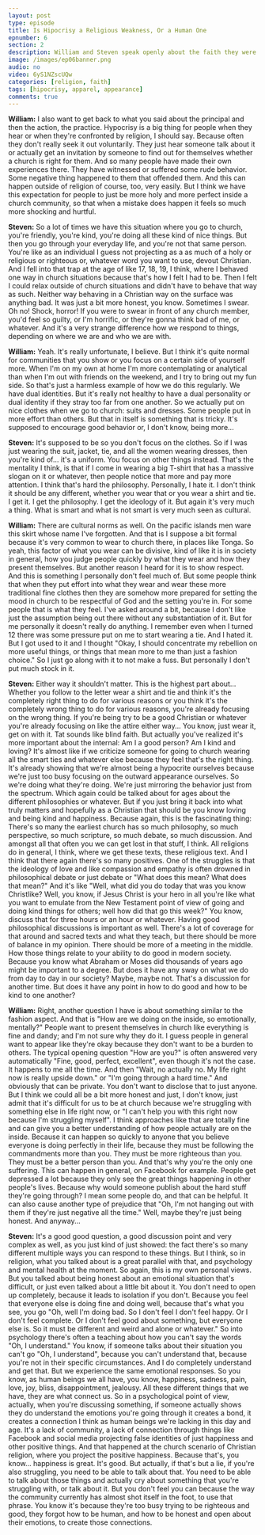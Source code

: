```yaml
---
layout: post
type: episode
title: Is Hipocrisy a Religious Weakness, Or a Human One
epnumber: 6
section: 2
description: William and Steven speak openly about the faith they were raised in and how they have personally identified with it. Religion can provide inner strength, a sense of belonging and community, a purpose in life, and a path to transcendence.
image: /images/ep06banner.png
audio: no
video: 6yS1NZscUQw
categories: [religion, faith]
tags: [hipocrisy, apparel, appearance]
comments: true
---
```

<p><b>William:</b> I also want to
get back to what you said about the
principal and then the action, the
practice. Hypocrisy
is a big thing for people when they hear
or when they're confronted by religion, I
should say. Because often they don't
really seek it out voluntarily. They just
hear someone talk about it or
actually get an invitation by someone to
find out for themselves whether a church
is right for them. And so many
people have made their own experiences
there. They have witnessed or suffered
some rude behavior. Some negative
thing happened to them that
offended them. And this can happen
outside of religion of course, too, very
easily. But I think we have this
expectation for people to just be more
holy and more perfect inside a church
community, so that when a mistake does
happen it feels so much more shocking
and hurtful.
</p>

<p><b>Steven:</b> So a lot of
times we have this situation where you
go to church, you're friendly, you're kind,
you're doing all these kind of nice things.
But then you go through your everyday life,
and you're not that same person. You're
like as an individual I guess not
projecting as a as much of a holy or
religious or righteous or, whatever word
you want to use, devout Christian. And I fell into that trap at the age
of like 17, 18, 19, I think, where I
behaved one way in church
situations because that's how I felt I
had to be. Then I felt I could relax
outside of church situations and
didn't have to behave that way as such.
Neither way behaving in
a Christian way on the surface was
anything bad. It was just a bit
more honest, you know. Sometimes I swear.
Oh no! Shock, horror! If you were to swear in front
of any church member,
you'd feel so guilty, or I'm horrific, or
they're gonna think bad of me, or
whatever. And it's a very strange
difference how we respond to
things,
depending on where we are and who we are with.
</p>

<p><b>William:</b> Yeah. It's really unfortunate, I
believe. But I think it's quite normal
for communities that you show or you
focus on a certain side of yourself more.
When I'm on my own at home I'm
more contemplating or analytical than
when I'm out with friends on the weekend,
and I try to bring out my fun side.
So that's just a harmless example
of how we do this regularly. We have dual identities. But it's
really not healthy to have a dual
personality or dual identity if they
stray too far from one
another. So we actually put on nice
clothes when we go to church: suits and
dresses. Some people put in more effort
than others. But that in itself is
something that is tricky. It's supposed
to encourage good behavior or, I don't
know, being more...
</p>

<p><b>Steven:</b> It's supposed to be
so you don't focus on the clothes.
So if I was just wearing the suit,
jacket, tie, and all the women wearing
dresses, then you're kind of... it's a
uniform. You focus on other things
instead. That's
the mentality I think, is that if I come in
wearing a big T-shirt that has a massive
slogan on it or whatever, then people
notice that more and pay more
attention. I think that's hard the
philosophy. Personally,
I hate it. I don't think it
should be any different, whether you wear
that or you wear a shirt and tie. I get it. I get the philosophy. I get
the ideology of it. But again it's very
much a thing. What is smart and what is not
smart is very much seen as cultural.
</p>

<p><b>William:</b> There are
cultural norms as well. On the
pacific islands men ware this
skirt whose name I've forgotten. And that
is I suppose a bit formal because
it's very common to wear to church there,
in places like Tonga.
So yeah, this factor of what you
wear can be divisive, kind of like it is
in society in general, how you judge
people quickly by what they wear and how
they present themselves. But another
reason I heard for it is to show respect.
And this is something I personally don't
feel much of. But some people think that
when they put effort into what they wear
and wear these more traditional
fine clothes then they are somehow more
prepared for setting the mood in church
to be respectful of God and the setting
you're in. For some people that is what
they feel. I've asked around a bit, because
I don't like just the assumption being
out there without any substantiation of
it. But for me personally it doesn't
really do anything. I remember even when
I turned 12 there was some pressure put
on me to start wearing a tie. And I
hated it. But I got used to it and I
thought "Okay, I should concentrate my
rebellion on more useful things, or
things that mean more to me
than just a fashion choice." So I just go
along with it to
not make a fuss. But personally I don't
put much stock in it.
</p>

<p><b>Steven:</b> Either
way it shouldn't matter. This is the
highest part about... Whether you
follow to the letter wear a shirt
and tie and think it's the completely
right thing to do for various reasons
or you think it's the completely wrong thing
to do for various reasons, you're
already focusing on the wrong thing. If you're being try to be a good
Christian or whatever you're already
focusing on like the attire either way...
You know, just wear it, get on with it.
Tat sounds like blind faith. But
actually you've realized it's
more important about the internal: Am I
a good person? Am I kind and loving? It's
almost like if we criticize someone for
going to church wearing
all the smart ties and whatever else
because they feel that's the right thing.
It's already showing that we're almost
being a hypocrite ourselves because
we're just too busy focusing on the
outward appearance ourselves. So we're
doing what they're doing.
We're just mirroring the behavior just from the spectrum. Which again
could be talked about for ages about the
different philosophies or whatever. But if
you just bring it back into what
truly matters and hopefully as a
Christian that should be you know loving
and being kind and happiness.
Because again, this is the
fascinating thing: There's so many the
earliest church has so much philosophy,
so much perspective, so much scripture, so
much debate, so much discussion. And
amongst all that often you we can get
lost in that stuff, I think. All religions
do in general, I think, where we get
these texts, these religious text. And I think
that there again there's so many
positives. One of the struggles is that
the ideology of love and like
compassion and empathy is often drowned
in philosophical debate or just debate
or "What does this mean? What does that
mean?" And it's like "Well, what did you do
today that was you know Christlike? Well,
you know, if Jesus Christ is
your hero in all you're like what you want to
emulate from the New Testament point of
view of going and doing kind things
for others; well how did that go this week?"
You know, discuss that for three hours or
an hour or whatever. Having good philosophical
discussions is important as well.
There's a lot of coverage for that around
and sacred texts and what they teach, but
there should be more of balance in my
opinion. There should be more of a
meeting in the middle. How
those things relate to your ability to
do good in modern society. Because you
know what Abraham or Moses did thousands
of years ago might be important to a
degree. But does it have any sway on what we
do from day to day in our society? Maybe,
maybe not. That's a discussion for another
time. But does it have any point in how to
do good and how to be
kind to one another?
</p>

<p><b>William:</b> Right, another question I
have is about something similar to the
fashion aspect. And that is "How are we
doing on the inside, so emotionally,
mentally?" People want to present
themselves in church like everything is
fine and dandy; and I'm not sure why they
do it.
I guess people in general want to appear
like they're okay because they don't
want to be a burden to others. The
typical opening question "How are you?" is
often answered very automatically "Fine,
good, perfect, excellent", even though it's
not the case. It happens to me all
the time. And then "Wait, no actually no. My
life right now is really upside down."
or "I'm going through a hard time." And
obviously that can be private. You don't
want to disclose that to just anyone. But
I think we could all be a bit more
honest and just, I don't know, just admit
that it's difficult for us to be at
church because we're struggling with
something else in life right now, or "I
can't help you with this right
now because I'm struggling myself".
I think approaches like that are totally
fine and can give you a better
understanding of how people actually are
on the inside. Because it can happen so
quickly to anyone that you believe
everyone is doing perfectly in their
life, because they must be following the
commandments more than you. They must be
more righteous than you. They must be a
better person than you. And that's why
you're the only one suffering. This can
happen in general, on Facebook for
example. People get depressed a lot
because
they only see the great things happening
in other people's lives. Because why
would someone publish about the hard
stuff they're going through? I mean some
people do, and that can be helpful. It can
also cause another type of prejudice
that "Oh, I'm not hanging out with them
if they're just negative all the time."
Well, maybe they're just being honest. And
anyway...
</p>

<p><b>Steven:</b> It's a good good question, a good discussion point and very
complex as well, as you just kind of just
showed: the fact there's so many
different multiple ways you can respond
to these things.
But I think, so in religion, what you
talked about is a great parallel with
that, and psychology and mental health at
the moment. So again, this is my own personal
views. But you talked about
being honest about an emotional
situation that's difficult, or just even
talked about a little bit about it. You don't need
to open up completely, because it leads
to isolation if you don't. Because you
feel that everyone else is doing fine
and doing well, because that's what you
see, you go "Oh, well I'm doing bad. So I
don't feel I don't feel happy. Or I don't
feel complete. Or I don't feel good
about something, but everyone else is. So
it must be different and weird and alone
or whatever." So into psychology there's
often a teaching about how you can't
say the words "Oh, I understand."
You know, if someone talks about their
situation you can't go
"Oh, I understand", because you can't understand that,
because you're not in their specific
circumstances. And I do completely
understand and get that. But we
experience the
same emotional responses. So you know, as
human beings we all have, you know,
happiness, sadness, pain, love, joy, bliss,
disappointment, jealousy. All these
different things that we have, they are
what connect us. So in a psychological
point of view, actually, when you're
discussing something, if someone
actually shows they
do understand the emotions you're going
through it creates a bond, it creates a
connection I think as human beings we're
lacking in this day and age. It's a lack of
community, a lack of connection
through things like Facebook and
social media projecting false
identities of just happiness and other
positive things. And that happened
at the church scenario of
Christian religion, where you project the
positive happiness. Because that's, you
know... happiness is great. It's good. But
actually, if that's but a lie, if you're
also struggling, you need to be able to
talk about that. You need to be able to
talk about those things and actually cry
about something that you're struggling with,
or talk about it. But you don't feel you
can because the way the community
currently has almost shot itself in the
foot, to use that phrase. You know it's
because they're too busy trying to be
righteous and good, they forgot how to be
human, and how to be honest and open
about their emotions, to create those
connections.</p>